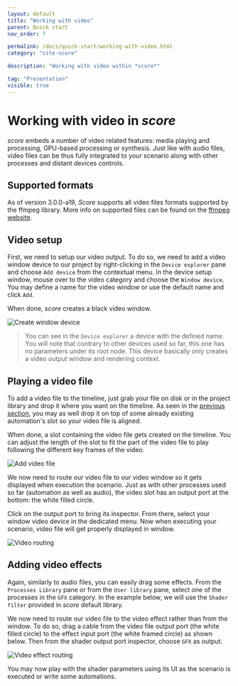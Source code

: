 ```yaml
---
layout: default
title: "Working with video"
parent: Quick start
nav_order: 7

permalink: /docs/quick-start/working-with-video.html
category: "site-score"

description: "Working with video within *score*"

tag: "Presentation"
visible: true
---
```

# Working with video in *score*

*score* embeds a number of video related features: media playing and processing, GPU-based processing or synthesis. Just like with audio files, video files can be thus fully integrated to your scenario along with other processes and distant devices controls.
 
## Supported formats

As of version 3.0.0-a19, *Score* supports all video files formats supported by the ffmpeg library. More info on supported files can be found on the [ffmpeg website](https://www.ffmpeg.org/general.html#Video-Codecs).
## Video setup

First, we need to setup our video output. To do so, we need to add a video window device to our project by right-clicking in the `Device explorer` pane and choose `Add device` from the contextual menu. In the device setup window, mouse over to the video category and choose the `Window device`. You may define a name for the video window or use the default name and click `Add`.

When done, *score* creates a black video window.

![Create window device](/score-docs/assets/images/quick-start/working-with-video/window-device.gif)


> You can see in the `Device explorer` a device with the defined name. You will note that contrary to other devices used so far, this one has no parameters under its root node. This device basically only creates a video output window and rendering context.

## Playing a video file

To add a video file to the timeline, just grab your file on disk or in the project library and drop it where you want on the timeline. As seen in the [previous section](/score-docs/docs/quick-start/working-with-audio.html "Working with audio within score"), you may as well drop it on top of some already existing automation's slot so your video file is aligned.

When done, a slot containing the video file gets created on the timeline. You can adjust the length of the slot to fit the part of the video file to play following the different key frames of the video.

![Add video file](/score-docs/assets/images/quick-start/working-with-video/adding-video-file.gif)

We now need to route our video file to our video window so it gets displayed when execution the scenario. Just as with other processes used so far (automation as well as audio), the video slot has an output port at the bottom: the white filled circle. 

Click on the output port to bring its inspector. From there, select your window video device in the dedicated menu. Now when executing your scenario, video file will get properly displayed in window.

![Video routing](/score-docs/assets/images/quick-start/working-with-video/video-routing.gif)

## Adding video effects

Again, similarly to audio files, you can easily drag some effects. From the `Processes Library` pane or from the `User library` pane, select one of the processes in the `GFX` category. In the example below, we will use the `Shader filter` provided in *score* default library.

We now need to route our video file to the video effect rather than from the window. To do so, drag a cable from the video file output port (the white filled circle) to the effect input port (the white framed circle) as shown below. Then from the shader output port inspector, choose `GFX` as output.

![Video effect routing](/score-docs/assets/images/quick-start/working-with-video/video-effect-routing.gif)

You may now play with the shader parameters using its UI as the scenario is executed or write some automations.

